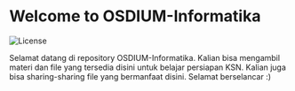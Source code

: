 # Welcome to OSDIUM-Informatika

![License](https://img.shields.io/github/license/lyfetech/OSDIUM-Informatika)

<p>Selamat datang di repository OSDIUM-Informatika. Kalian bisa mengambil materi dan file yang tersedia disini untuk belajar persiapan KSN. Kalian juga bisa 
sharing-sharing file yang bermanfaat disini. Selamat berselancar :)</p>
